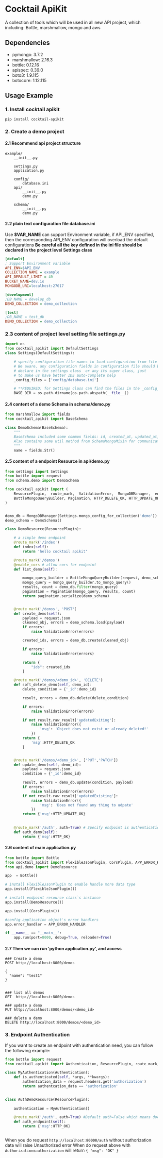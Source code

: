 # Cocktail ApiKit

A collection of tools which will be used in all new API project, which including: Bottle, marshmallow, mongo and aws

## Dependencies

- pymongo: 3.7.2
- marshmallow: 2.16.3
- bottle: 0.12.16
- apispec: 0.39.0
- boto3: 1.9.115
- botocore: 1.12.115

## Usage Example

### 1. Install cocktail apikit

```shell
pip install cocktail-apikit
```

### 2. Create a demo project

#### 2.1 Recommend api project structure

```plain
example/
    __init__.py

    settings.py
    application.py

    config/
        database.ini
    api/
        __init__.py
        demo.py

    schema/
        __init__.py
        demo.py
```

#### 2.2 plain text configuration file **database.ini**

Use **$VAR_NAME** can support Environment variable, if API_ENV specified, then the corresponding API_ENV configuration
will overload the default configurations
**Be careful all the key defined in the ini file should be declared in the project level Settings class**

```ini
[default]
; Support Environment variable 
API_ENV=$API_ENV 
COLLECTION_NAME = example
API_DEFAULT_LIMIT = 40
BUCKET_NAME=dev.io
MONGODB_URI=localhost:27017

[development]
;DB_NAME = develop_db
DEMO_COLLECTION = demo_collection

[test]
;DB_NAME = test_db
DEMO_COLLECTION = demo_collection
```

### 2.3  content of project level setting file **settings.py** 

```python
import os
from cocktail_apikit import DefaultSettings
class Settings(DefaultSettings):

    # specify configuration file names to load configuration from file
    # Be aware, any configuration fields in configuration file should be 
    # declare in the settings class  or any its super class, just 
    # to make us have better IDE auto-complete help
    _config_files = ['config/database.ini']

    # **REQUIRED: for Settings class can find the files in the _config_files attribute in any situation**
    BASE_DIR = os.path.dirname(os.path.abspath(__file__)) 
```


#### 2.4  content of a demo Schema in schema/demo.py

```python
from marshmallow import fields 
from cocktail_apikit import BaseSchema 

class DemoSchema(BaseSchema):
    """
    BaseSchema included some common fields: id, created_at, updated_at, deleted_at;
    Also contains some util method from SchemaMongoMixin for communicate with mongo db
    """
    name = fields.Str()

```

#### 2.5 content of a endpoint Resource in api/demo.py

```python
from settings import Settings
from bottle import request 
from schema.demo import DemoSchema

from cocktail_apikit import (
    ResourcePlugin,  route_mark,  ValidationError,  MongoDBManager,  enable_cors,
    BottleMongoQueryBuilder, Pagination, HTTP_DELETE_OK, HTTP_UPDATE_OK, HTTP_OK
)


demo_db = MongoDBManager(Settings.mongo_config_for_collection('demo')) # specify a Config option name or be the given name
demo_schema = DemoSchema()

class DemoResource(ResourcePlugin):

    # a simple demo endpoint
    @route_mark('/index')
    def index(self):
        return 'hello cocktail apikit'

    @route_mark('/demos')
    @enable_cors # allow cors for endpoint
    def list_demo(self):

        mongo_query_builder = BottleMongoQueryBuilder(request, demo_schema)
        mongo_query = mongo_query_builder.to_mongo_query()
        results, count = demo_db.filter(mongo_query)
        pagination = Pagination(mongo_query, results, count)
        return pagination.serialize(demo_schema)


    @route_mark('/demos', 'POST')
    def create_demo(self):
        payload = request.json
        cleaned_obj, errors = demo_schema.load(payload)
        if errors:
            raise ValidationError(errors)

        created_ids, errors = demo_db.create(cleaned_obj)

        if errors:
            raise ValidationError(errors)

        return {
            "ids": created_ids 
        }

    @route_mark('/demos/<demo_id>', 'DELETE')
    def soft_delete_demo(self, demo_id):
        delete_condition = {'_id':demo_id}

        result, errors = demo_db.delete(delete_condition)

        if errors:
            raise ValidationError(errors)

        if not result.raw_result['updatedExiting']:
            raise ValidationError({
                'msg': 'Object does not exist or already deleted!'
            })
        return {
            'msg':HTTP_DELETE_OK
        }


    @route_mark('/demos/<demo_id>', ['PUT','PATCH'])
    def update_demo(self, demo_id):
        payload = request.json
        condition = {'_id':demo_id}

        result, errors = demo_db.update(condition, payload)
        if errors:
            raise ValidationError(errors)
        if not result.raw_result['updatedExisting']:
            raise ValidationError({
                'msg': 'Does not found any thing to udpate'
            })
        return {'msg':HTTP_UPDATE_OK}
        
        
    @route_mark('/auth', auth=True) # Specify endpoint is authentication needed
    def auth_demo(self):
        return {'msg':HTTP_OK}

```

#### 2.6 content of main application.py

```python
from bottle import Bottle
from cocktail_apikit import FlexibleJsonPlugin, CorsPlugin, APP_ERROR_HANDLER
from api.demo import DemoResource

app  = Bottle()

# install FlexibleJsonPlugin to enable handle more data type
app.install(FlexibleJsonPlugin())

# install endpoint resource class`s instance
app.install(DemoResource())

app.install(CorsPlugin())

#config application object's error handlers
app.error_handler = APP_ERROR_HANDLER

if __name__ == "__main__":
    app.run(port=8000, debug=True, reloader=True)
```

#### 2.7  Then we can run 'python application.py', and access 

```http request
### Create a demo
POST http://localhost:8000/demos

{
  "name": "test1"
}


### list all demos
GET  http://localhost:8000/demos

### update a demo
PUT http://localhost:8000/demos/<demo_id>

### delete a demo
DELETE http://localhost:8000/demos/<demo_id>

```

### 3. Endpoint Authentication

If you want to create an endpoint with authentication need, you can follow the following example:

```python
from bottle import request
from cocktail_apikit import Authentication, ResourcePlugin, route_mark, HTTP_OK

class MyAuthentication(Authentication):
    def is_authenticated(self, *args, **kwargs):
        authentcation_data = request.headers.get('authorization')
        return authentcation_data == 'authorization'
    

class AuthDemoResource(ResourcePlugin):
    
    authentication = MyAuthentication()

    @route_mark('/auth', auth=True) #Default auth=False which means does not need authentication
    def auth_endpoint(self):
        return {'msg':HTTP_OK}
        
```

When you do request `http://localhost:80000/auth` without authorization data will raise Unauthorized error
When do request above with `Authorization=authorization` will return `{ "msg": "OK" }`
